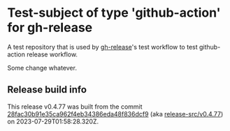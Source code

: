 # Test-subject of type 'github-action' for gh-release

A test repository that is used by [gh-release](https://github.com/kattecon/gh-release)'s test workflow to test github-action release workflow.

Some change whatever.


## Release build info

This release v0.4.77 was built from the commit [28fac30b91e35ca962f4eb34386eda48f836dcf9](https://github.com/kattecon/gh-release-test-ga/tree/28fac30b91e35ca962f4eb34386eda48f836dcf9) (aka [release-src/v0.4.77](https://github.com/kattecon/gh-release-test-ga/tree/release-src/v0.4.77)) on 2023-07-29T01:58:28.320Z.
        